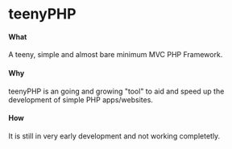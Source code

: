 # teenyPHP

#### What
A teeny, simple and almost bare minimum MVC PHP Framework.

#### Why
teenyPHP is an going and growing "tool" to aid and speed up the development of simple PHP apps/websites.

#### How
It is still in very early development and not working completetly.